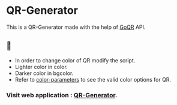 # QR-Generator
This is a QR-Generator made with the help of [GoQR](https://goqr.me/api/) API.
## 🎨
* In order to change color of QR modify the script.
* Lighter color in color.
* Darker color in bgcolor.
* Refer to [color-parameters](https://goqr.me/api/doc/create-qr-code/#param_color) to see the valid color options for QR.
### Visit web application : [QR-Generator](https://prankush247.github.io/QR-Generator//).

